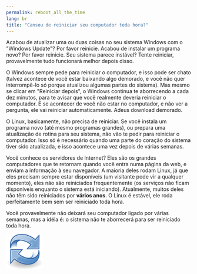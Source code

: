 ```yaml
---
permalink: reboot_all_the_time
lang: br
title: "Cansou de reiniciar seu computador toda hora?"
---
```


Acabou de atualizar uma ou duas coisas no seu sistema Windows com o "Windows Update"? Por favor reinicie. Acabou de instalar um programa novo? Por favor reinicie. Seu sistema parece instável? Tente reiniciar, provavelmente tudo funcionará melhor depois disso.

O Windows sempre pede para reiniciar o computador, e isso pode ser chato (talvez acontece de você estar baixando algo demorado, e você não quer interrompê-lo só porque atualizou algumas partes do sistema). Mas mesmo se clicar em "Reiniciar depois", o Windows continua te aborrecendo a cada dez minutos, para te avisar que você realmente deveria reiniciar o computador. E se acontecer de você não estar no computador, e não ver a pergunta, ele vai reiniciar automaticamente. Adeus download demorado.

O Linux, basicamente, não precisa de reiniciar. Se você instala um programa novo (até mesmo programas grandes), ou prepara uma atualização de rotina para seu sistema, não vão te pedir para reiniciar o computador. Isso só é necessário quando uma parte do coração do sistema tiver sido atualizada, e isso acontece uma vez depois de várias semanas.

Você conhece os servidores de Internet? Eles são os grandes computadores que te retornam quando você entra numa página da web, e enviam a informação à seu navegador. A maioria deles rodam Linux, já que eles precisam sempre estar disponíveis (um visitante pode vir a qualquer momento), eles não são reiniciados frequentemente (os serviços não ficam disponíveis enquanto o sistema está iniciando). Atualmente, muitos deles não têm sido reiniciados por <b>vários anos</b>. O Linux é estável, ele roda perfeitamente bem sem ser reiniciado toda hora.

Você provavelmente não deixará seu computador ligado por várias semanas, mas a idéia é: o sistema não te aborrecerá para ser reiniciado toda hora.

<img src="/img/reboot_all_the_time_thumb.png" />




